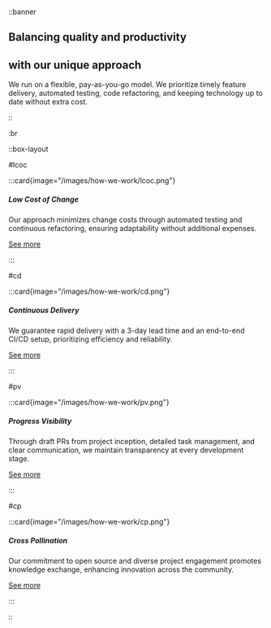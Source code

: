 ::banner

## Balancing quality and productivity
## with our unique approach

We run on a flexible, pay-as-you-go model. We prioritize timely feature
delivery, automated testing, code refactoring, and keeping technology up to date
without extra cost.

::

:br

::box-layout

#lcoc

:::card{image="/images/how-we-work/lcoc.png"}

##### Low Cost of Change

Our approach minimizes change costs through automated testing and continuous
refactoring, ensuring adaptability without additional expenses.

[See more](how-we-work.md#low-cost-of-change)

:::

#cd

:::card{image="/images/how-we-work/cd.png"}

##### Continuous Delivery

We guarantee rapid delivery with a 3-day lead time and an end-to-end CI/CD
setup, prioritizing efficiency and reliability.

[See more](how-we-work.md#continuous-delivery)

:::

#pv

:::card{image="/images/how-we-work/pv.png"}

##### Progress Visibility

Through draft PRs from project inception, detailed task management, and clear
communication, we maintain transparency at every development stage.

[See more](how-we-work.md#progress-visibility)

:::

#cp

:::card{image="/images/how-we-work/cp.png"}

##### Cross Pollination

Our commitment to open source and diverse project engagement promotes knowledge
exchange, enhancing innovation across the community.

[See more](how-we-work.md#cross-pollination)

:::

::

